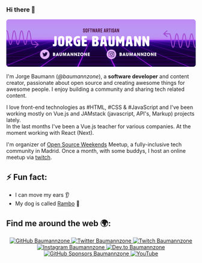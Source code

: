 ### Hi there 👋

![Jorge Baumann - @baumannzone ](https://raw.githubusercontent.com/baumannzone/baumannzone/master/new-header.png)

I'm Jorge Baumann (_@baumannzone_), a **software developer** and content creator, passionate about open source and creating awesome things for awesome people.
I enjoy building a community and sharing tech related content.  

I love front-end technologies as #HTML, #CSS & #JavaScript and I've been working mostly on Vue.js and JAMstack (javascript, API's, Markup) projects lately.  
In the last months I've been a Vue.js teacher for various companies. At the moment working with React (Next).

I'm organizer of [Open Source Weekends](https://twitter.com/os_weekends) Meetup, a fully-inclusive tech community in Madrid. Once a month, with some buddys, I host an online meetup via [twitch](https://www.twitch.tv/osweekends).

## ⚡ Fun fact:
- I can move my ears 👂
- My dog is called [Rambo](https://www.youtube.com/channel/UCTTj5ztXnGeDRPFVsBp7VMA) 🐶

## Find me around the web 🌍:
<p align="center">
    <a href="https://github.com/baumannzone">
        <img src="https://img.shields.io/github/followers/baumannzone.svg?label=GitHub&style=social" alt="GitHub Baumannzone">
    </a>
    <a href="https://twitter.com/baumannzone">
        <img src="https://img.shields.io/twitter/follow/baumannzone?label=Twitter&style=social" alt="Twitter Baumannzone">
    </a>
    <a href="https://twitch.tv/baumannzone">
        <img src="https://img.shields.io/badge/Twitch--_.svg?label=Twitch&style=social&logo=twitch" alt="Twitch Baumannzone">
    </a>
    <a href="https://instagram.com/baumannzone">
        <img src="https://img.shields.io/badge/Instagram--_.svg?label=Instagram&style=social&logo=instagram" alt="Instagram Baumannzone">
    </a>
    <a href="https://dev.to/baumannzone">
        <img src="https://img.shields.io/badge/DEV--_.svg?style=social&logo=dev.to" alt="Dev.to Baumannzone">
    </a>
    <a href="https://github.com/sponsors/baumannzone">
        <img src="https://img.shields.io/badge/GitHub_Sponsors--_.svg?style=social&logo=github&logoColor=EA4AAA" alt="GitHub Sponsors Baumannzone">
    </a>
    <a href="https://www.youtube.com/channel/UCTTj5ztXnGeDRPFVsBp7VMA">
        <img src="https://img.shields.io/badge/Youtube--_.svg?style=social&logo=youtube" alt="YouTube">
    </a>
</p>
